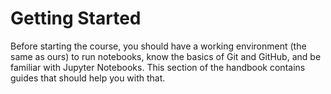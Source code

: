 # Getting Started

Before starting the course, you should have a working environment (the same as ours) to run notebooks, know
the basics of Git and GitHub, and be familiar with Jupyter Notebooks. This section of the handbook contains guides that
should help you with that.

```{tableofcontents}
```
